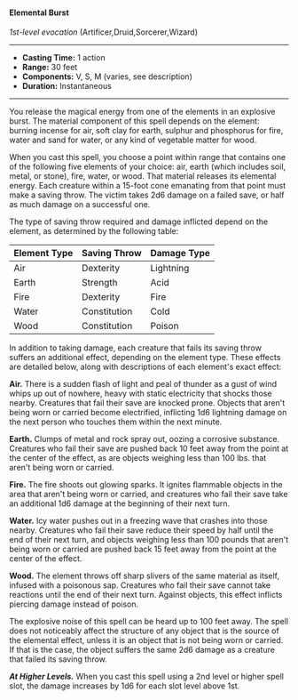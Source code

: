 #### Elemental Burst
*1st-level evocation* (Artificer,Druid,Sorcerer,Wizard)
___
- **Casting Time:** 1 action
- **Range:** 30 feet
- **Components:** V, S, M (varies, see description)
- **Duration:** Instantaneous
---
You release the magical energy from one of the elements in an explosive burst. The material component of this spell depends on the element: burning incense for air, soft clay for earth, sulphur and phosphorus for fire, water and sand for water, or any kind of vegetable matter for wood.

When you cast this spell, you choose a point within range that contains one of the following five elements of your choice: air, earth (which includes soil, metal, or stone), fire, water, or wood. That material releases its elemental energy. Each creature within a 15-foot cone emanating from that point must make a saving throw. The victim takes 2d6 damage on a failed save, or half as much damage on a successful one.

The type of saving throw required and damage inflicted depend on the element, as determined by the following table: 

Element Type | Saving Throw | Damage Type
------------ | ------------ | -----------
Air | Dexterity | Lightning
Earth | Strength | Acid
Fire | Dexterity | Fire
Water | Constitution | Cold
Wood | Constitution | Poison

In addition to taking damage, each creature that fails its saving throw suffers an additional effect, depending on the element type. These effects are detailed below, along with descriptions of each element's exact effect:

**Air.** There is a sudden flash of light and peal of thunder as a gust of wind whips up out of nowhere, heavy with static electricity that shocks those nearby. Creatures that fail their save are knocked prone. Objects that aren't being worn or carried become electrified, inflicting 1d6 lightning damage on the next person who touches them within the next minute.

**Earth.** Clumps of metal and rock spray out, oozing a corrosive substance. Creatures who fail their save are pushed back 10 feet away from the point at the center of the effect, as are objects weighing less than 100 lbs. that aren't being worn or carried.

**Fire.** The fire shoots out glowing sparks. It ignites flammable objects in the area that aren't being worn or carried, and creatures who fail their save take an additional 1d6 damage at the beginning of their next turn.

**Water.** Icy water pushes out in a freezing wave that crashes into those nearby. Creatures who fail their save reduce their speed by half until the end of their next turn, and objects weighing less than 100 pounds that aren't being worn or carried are pushed back 15 feet away from the point at the center of the effect.

**Wood.** The element throws off sharp slivers of the same material as itself, infused with a poisonous sap. Creatures who fail their save cannot take reactions until the end of their next turn. Against objects, this effect inflicts piercing damage instead of poison.

The explosive noise of this spell can be heard up to 100 feet away. The spell does not noticeably affect the structure of any object that is the source of the elemental effect, unless it is an object that is not being worn or carried. If that is the case, the object suffers the same 2d6 damage as a creature that failed its saving throw.

***At Higher Levels.***  When you cast this spell using a 2nd level or higher spell slot, the damage increases by 1d6 for each slot level above 1st.
